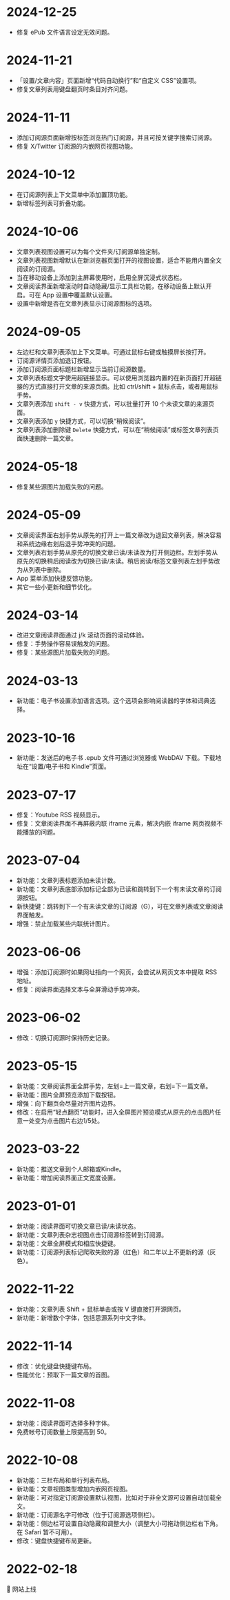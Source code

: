 # 2024-12-25

- 修复 ePub 文件语言设定无效问题。

# 2024-11-21

- 「设置/文章内容」页面新增“代码自动换行”和“自定义 CSS”设置项。
- 修复文章列表用键盘翻页时条目对齐问题。

# 2024-11-11

- 添加订阅源页面新增按标签浏览热门订阅源，并且可按关键字搜索订阅源。
- 修复 X/Twitter 订阅源的内嵌网页视图功能。

# 2024-10-12

- 在订阅源列表上下文菜单中添加置顶功能。
- 新增标签列表可折叠功能。

# 2024-10-06

- 文章列表视图设置可以为每个文件夹/订阅源单独定制。
- 文章列表视图新增默认在新浏览器页面打开的视图设置，适合不能用内置全文阅读的订阅源。
- 当在移动设备上添加到主屏幕使用时，启用全屏沉浸式状态栏。
- 文章阅读界面新增滚动时自动隐藏/显示工具栏功能，在移动设备上默认开启。可在 App 设置中覆盖默认设置。
- 设置中新增是否在文章列表显示订阅源图标的选项。

# 2024-09-05

- 左边栏和文章列表添加上下文菜单。可通过鼠标右键或触摸屏长按打开。
- 订阅源详情页添加退订按钮。
- 添加订阅源页面标题栏新增显示当前订阅源数量。
- 文章列表标题文字使用超链接显示。可以使用浏览器内置的在新页面打开超链接的方式直接打开文章的来源页面。比如 ctrl/shift + 鼠标点击，或者用鼠标手势。
- 文章列表添加 `shift - v` 快捷方式，可以批量打开 10 个未读文章的来源页面。
- 文章列表添加 `y` 快捷方式，可以切换“稍候阅读”。
- 文章列表添加删除键 `Delete` 快捷方式，可以在“稍候阅读”或标签文章列表页面快速删除一篇文章。

# 2024-05-18

- 修复某些源图片加载失败的问题。

# 2024-05-09

- 文章阅读界面右划手势从原先的打开上一篇文章改为退回文章列表，解决容易和系统边缘右划后退手势冲突的问题。
- 文章列表右划手势从原先的切换文章已读/未读改为打开侧边栏。左划手势从原先的切换稍后阅读改为切换已读/未读。稍后阅读/标签文章列表左划手势改为从列表中删除。
- App 菜单添加快捷反馈功能。
- 其它一些小更新和细节优化。

# 2024-03-14

- 改进文章阅读界面通过 j/k 滚动页面的滚动体验。
- 修复：手势操作容易误触发的问题。
- 修复：某些源图片加载失败的问题。

# 2024-03-13

- 新功能：电子书设置添加语言选项。这个选项会影响阅读器的字体和词典选择。

# 2023-10-16

- 新功能：发送后的电子书 .epub 文件可通过浏览器或 WebDAV 下载。下载地址在“设置/电子书和 Kindle”页面。

# 2023-07-17

- 修复：Youtube RSS 视频显示。
- 修复：文章阅读界面不再屏蔽内联 iframe 元素，解决内嵌 iframe 网页视频不能播放的问题。

# 2023-07-04

- 新功能：文章列表标题添加未读计数。
- 新功能：文章列表底部添加标记全部为已读和跳转到下一个有未读文章的订阅源按钮。
- 新快捷键：跳转到下一个有未读文章的订阅源（G），可在文章列表或文章阅读界面触发。
- 增强：禁止加载某些内联统计图片。

# 2023-06-06

- 增强：添加订阅源时如果网址指向一个网页，会尝试从网页文本中提取 RSS 地址。
- 修复：阅读界面选择文本与全屏滑动手势冲突。

# 2023-06-02

- 修改：切换订阅源时保持历史记录。

# 2023-05-15

- 新功能：文章阅读界面全屏手势，左划=上一篇文章，右划=下一篇文章。
- 新功能：图片全屏预览添加下载按钮。
- 增强：向下翻页会尽量对齐图片边界。
- 修改：在启用“轻点翻页”功能时，进入全屏图片预览模式从原先的点击图片任意一处变为点击图片右边1/5处。

# 2023-03-22

- 新功能：推送文章到个人邮箱或Kindle。
- 新功能：增加阅读界面正文宽度设置。

# 2023-01-01

- 新功能：阅读界面可切换文章已读/未读状态。
- 新功能：文章列表杂志视图点击订阅源标签转到订阅源。
- 新功能：文章全屏模式和相应快捷键。
- 新功能：订阅源列表标记爬取失败的源（红色）和二年以上不更新的源（灰色）。

# 2022-11-22

- 新功能：文章列表 Shift + 鼠标单击或按 V 键直接打开源网页。
- 新功能：新增数个字体，包括思源系列中文字体。

# 2022-11-14

- 修改：优化键盘快捷键布局。
- 性能优化：预取下一篇文章的首图。

# 2022-11-08

- 新功能：阅读界面可选择多种字体。
- 免费帐号订阅数量上限提高到 50。

# 2022-10-08

- 新功能：三栏布局和单行列表布局。
- 新功能：文章视图类型增加内嵌网页视图。
- 新功能：可对指定订阅源设置默认视图，比如对于非全文源可设置自动加载全文。
- 新功能：订阅源名字可修改（位于订阅源选项侧栏）。
- 新功能：侧边栏可设置自动隐藏和调整大小（调整大小可拖动侧边栏右下角。在 Safari 暂不可用）。
- 修改：键盘快捷键布局更新。

# 2022-02-18

🎉 网站上线

